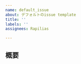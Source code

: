 ```yaml
---
name: default_issue
about: デフォルトのissue template
title: ''
labels: ''
assignees: Rapilias

---
```


## 概要
